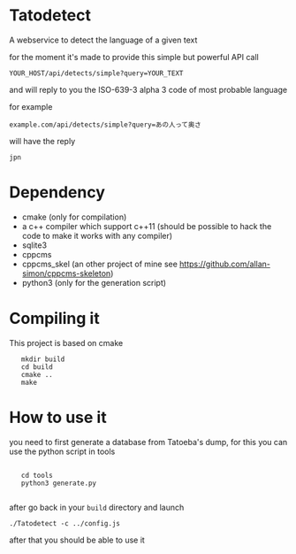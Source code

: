 Tatodetect
==========

A webservice to detect the language of a given text

for the moment it's made to provide this simple but powerful API call

```
YOUR_HOST/api/detects/simple?query=YOUR_TEXT
```

and will reply to you the ISO-639-3 alpha 3 code of most probable language

for example 

```
example.com/api/detects/simple?query=あの人って奥さ
```

will have the reply

```
jpn
```


Dependency
==========

  * cmake (only for compilation)
  * a c++ compiler which support c++11 (should be possible to hack the code to make it works with any compiler)
  * sqlite3 
  * cppcms
  * cppcms_skel (an other project of mine see https://github.com/allan-simon/cppcms-skeleton)
  * python3 (only for the generation script)

Compiling it
============

This project is based on cmake 

```
   mkdir build
   cd build 
   cmake ..
   make

```


How to use it
=============

you need to first generate a database from Tatoeba's dump, for this you can use the python script in tools


```

   cd tools 
   python3 generate.py
   
```

after go back in your `build` directory and launch 


```
./Tatodetect -c ../config.js
```


after that you should be able to use it 




